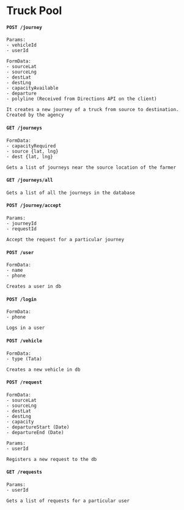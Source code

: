 # Truck Pool

#### `POST /journey`

```
Params:
- vehicleId
- userId

FormData:
- sourceLat
- sourceLng
- destLat
- destLng
- capacityAvailable
- departure
- polyline (Received from Directions API on the client)

It creates a new journey of a truck from source to destination. Created by the agency
```

#### `GET /journeys`

```
FormData:
- capacityRequired
- source {lat, lng}
- dest {lat, lng}

Gets a list of journeys near the source location of the farmer
```

#### `GET /journeys/all`

```
Gets a list of all the journeys in the database
```

#### `POST /journey/accept`

```
Params:
- journeyId
- requestId

Accept the request for a particular journey
```

#### `POST /user`

```
FormData:
- name
- phone

Creates a user in db
```

#### `POST /login`

```
FormData:
- phone

Logs in a user
```

#### `POST /vehicle`

```
FormData:
- type (Tata)

Creates a new vehicle in db
```

#### `POST /request`

```
FormData:
- sourceLat
- sourceLng
- destLat
- destLng
- capacity
- departureStart (Date)
- departureEnd (Date)

Params:
- userId

Registers a new request to the db
```

#### `GET /requests`

```
Params:
- userId

Gets a list of requests for a particular user
```
